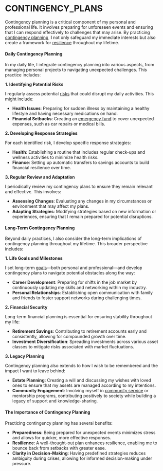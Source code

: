 # CONTINGENCY\_PLANS

Contingency planning is a critical component of my personal and professional life. It involves preparing for unforeseen events and ensuring that I can respond effectively to challenges that may arise. By practicing [contingency planning](../CRYPTO/TOKENIZATION.md), I not only safeguard my immediate interests but also create a framework for [resilience](RISKS.md) throughout my lifetime.

#### Daily Contingency Planning

In my daily life, I integrate contingency planning into various aspects, from managing personal projects to navigating unexpected challenges. This practice includes:

**1. Identifying Potential Risks**

I regularly assess potential [risks](ROBERTSON_PANEL.md) that could disrupt my daily activities. This might include:

* **Health Issues**: Preparing for sudden illness by maintaining a healthy lifestyle and having necessary medications on hand.
* **Financial Setbacks**: Creating an [emergency fund](DRUG_DISCOVERY.md) to cover unexpected expenses, such as car repairs or medical bills.

**2. Developing Response Strategies**

For each identified risk, I develop specific response strategies:

* **Health**: Establishing a routine that includes regular check-ups and wellness activities to minimize health risks.
* **Finance**: Setting up automatic transfers to savings accounts to build financial resilience over time.

**3. Regular Review and Adaptation**

I periodically review my contingency plans to ensure they remain relevant and effective. This involves:

* **Assessing Changes**: Evaluating any changes in my circumstances or environment that may affect my plans.
* **Adapting Strategies**: Modifying strategies based on new information or experiences, ensuring that I remain prepared for potential disruptions.

#### Long-Term Contingency Planning

Beyond daily practices, I also consider the long-term implications of contingency planning throughout my lifetime. This broader perspective includes:

**1. Life Goals and Milestones**

I set long-term [goals](EXABITS_TGE.md)—both personal and professional—and develop contingency plans to navigate potential obstacles along the way:

* **Career Development**: Preparing for shifts in the job market by continuously updating my skills and networking within my industry.
* **Personal Relationships**: Establishing open communication with family and friends to foster support networks during challenging times.

**2. Financial Security**

Long-term financial planning is essential for ensuring stability throughout my life:

* **Retirement Savings**: Contributing to retirement accounts early and consistently, allowing for compounded growth over time.
* **Investment Diversification**: Spreading investments across various asset classes to mitigate risks associated with market fluctuations.

**3. Legacy Planning**

Contingency planning also extends to how I wish to be remembered and the impact I want to leave behind:

* **Estate Planning**: Creating a will and discussing my wishes with loved ones to ensure that my assets are managed according to my intentions.
* **Community Engagement**: Involving myself in [community service](../AI/HISTORICAL_CONSTRAINTS.md) or mentorship programs, contributing positively to society while building a legacy of support and knowledge-sharing.

#### The Importance of Contingency Planning

Practicing contingency planning has several benefits:

* **Preparedness**: Being prepared for unexpected events minimizes stress and allows for quicker, more effective responses.
* **Resilience**: A well-thought-out plan enhances resilience, enabling me to bounce back from setbacks with greater ease.
* **Clarity in Decision-Making**: Having predefined strategies reduces ambiguity during crises, allowing for informed decision-making under pressure.
